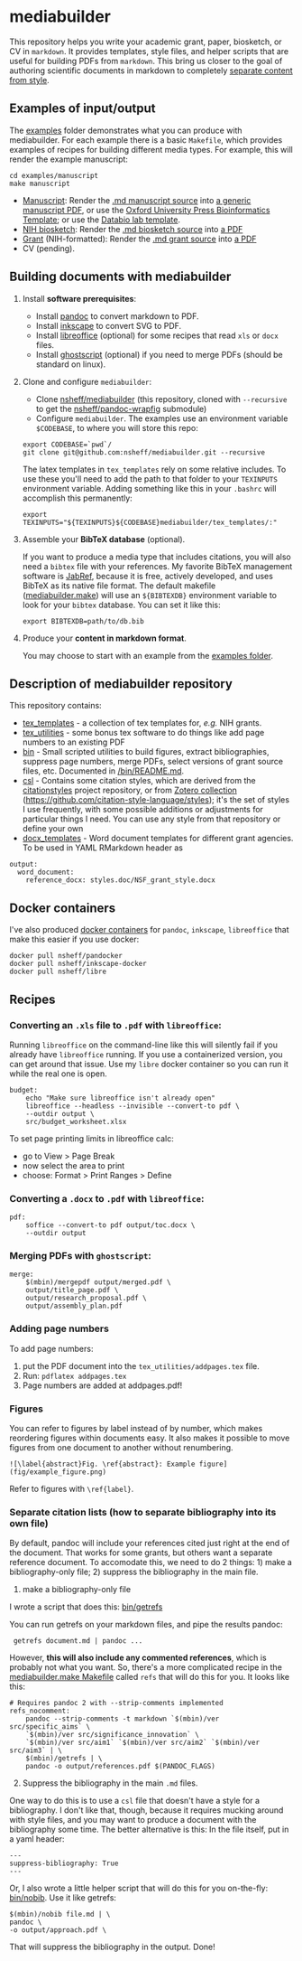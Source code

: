 # mediabuilder

This repository helps you write your academic grant, paper, biosketch, or CV in
`markdown`. It provides templates, style files, and helper scripts that
are useful for building PDFs from `markdown`. This
 bring us closer to the goal of authoring scientific documents in
markdown to completely [separate content from
style](http://databio.org/posts/markdown_style.html).

## Examples of input/output

The [examples](/examples) folder demonstrates what you can produce with mediabuilder. For each example there is a basic `Makefile`, which provides examples of recipes for building different media types. For example, this will render the example manuscript:

```
cd examples/manuscript
make manuscript
```

* [Manuscript](/examples/manuscript): Render the [.md manuscript source](examples/manuscript/src/manuscript.md) into [a generic manuscript PDF](examples/manuscript/output/manuscript.pdf), or use the [Oxford University Press Bioinformatics Template](examples/manuscript/output/manuscript_bioinformatics.pdf); or use the [Databio lab template](examples/manuscript/output/manuscript_twocol.pdf).
* [NIH biosketch](/examples/biosketch_simple): Render the [.md biosketch source](examples/biosketch_simple/src/nih_biosketch.md) into [a PDF](examples/biosketch_simple/output/nih_biosketch.pdf)
* [Grant](/examples/grant) (NIH-formatted):  Render the [.md grant source](examples/grant_simple/src/research_plan.md) into [a PDF](examples/grant_simple/output/research_plan.pdf)
* CV (pending).


## Building documents with mediabuilder

1. Install **software prerequisites**:

	* Install [pandoc](https://pandoc.org/) to convert markdown to PDF.
	* Install [inkscape](http://inkscape.org) to convert SVG to PDF.
	* Install [libreoffice](http:///www.libreoffice.org) (optional) for some recipes that read `xls` or `docx` files.
	* Install [ghostscript](http:///www.ghostscript.com) (optional) if you need to merge PDFs (should be standard on linux).

2. Clone and configure `mediabuilder`:
	* Clone [nsheff/mediabuilder](http://github.com/nsheff/mediabuilder) (this repository, cloned with `--recursive` to get the [nsheff/pandoc-wrapfig](http://github.com/nsheff/pandoc-wrapfig) submodule)
	* Configure `mediabuilder`. The examples use an environment variable `$CODEBASE`, to where you will store this repo:

	```
	export CODEBASE=`pwd`/
	git clone git@github.com:nsheff/mediabuilder.git --recursive
	```

	The latex templates in `tex_templates` rely on some relative includes. To use these you'll need to add the path to that folder to your `TEXINPUTS` environment variable. Adding something like this in your `.bashrc` will accomplish this permanently:

	```
	export TEXINPUTS="${TEXINPUTS}${CODEBASE}mediabuilder/tex_templates/:"
	```


3. Assemble your **BibTeX database** (optional).

	If you want to produce a media type that includes citations, you will also need a `bibtex` file with your references.  My favorite BibTeX management software is [JabRef](http://www.jabref.org), because it is free, actively developed, and uses BibTeX as its native file format. The default makefile ([mediabuilder.make](mediabuilder.make)) will use an `${BIBTEXDB}` environment variable to look for your `bibtex` database. You can set it like this:

	```
	export BIBTEXDB=path/to/db.bib
	```

4. Produce your **content in markdown format**. 

	You may choose to start with an example from the [examples folder](/examples).


## Description of mediabuilder repository

This repository contains:

* [tex_templates](/tex_templates) - a collection of tex templates for, *e.g.*
  NIH grants.
* [tex_utilities](/tex_utilities) - some bonus tex software to do things like
  add page numbers to an existing PDF
* [bin](/bin) - Small scripted utilities to build figures, extract
  bibliographies, suppress page numbers, merge PDFs, select versions of grant
  source files, etc. Documented in [/bin/README.md](/bin).
* [csl](/csl) - Contains some citation styles, which are derived from the
  [citationstyles](http://citationstyles.org/) project repository, or from [Zotero collection](https://www.zotero.org/styles)
  (https://github.com/citation-style-language/styles); it's the set of styles I
  use frequently, with some possible additions or adjustments for particular
  things I need. You can use any style from that repository or define your own
* [docx_templates](/docx_templates) - Word document templates for different grant agencies. To be used in YAML RMarkdown header as 

```
output:
  word_document:
    reference_docx: styles.doc/NSF_grant_style.docx
```


## Docker containers

I've also produced [docker containers](https://github.com/nsheff/docker) for `pandoc`, `inkscape`, `libreoffice` that make this easier if you use docker:

```
docker pull nsheff/pandocker
docker pull nsheff/inkscape-docker
docker pull nsheff/libre
```


## Recipes

### Converting an `.xls` file to `.pdf` with `libreoffice`:
Running `libreoffice` on the command-line like this will silently fail if you
already have `libreoffice` running. If you use a containerized version, you can
get around that issue. Use my `libre` docker container so you can run it while the real one is open.


```{Makefile}
budget:
	echo "Make sure libreoffice isn't already open"
	libreoffice --headless --invisible --convert-to pdf \
	--outdir output \
	src/budget_worksheet.xlsx
```

To set page printing limits in libreoffice calc:  
- go to View > Page Break
- now select the area to print
- choose: Format > Print Ranges > Define


### Converting a `.docx` to `.pdf` with  `libreoffice`:
```
pdf:
	soffice --convert-to pdf output/toc.docx \
	--outdir output
```



### Merging PDFs with `ghostscript`:

```
merge:
	$(mbin)/mergepdf output/merged.pdf \
	output/title_page.pdf \
	output/research_proposal.pdf \
	output/assembly_plan.pdf
```

### Adding page numbers

To add page numbers:

1. put the PDF document into the `tex_utilities/addpages.tex` file.
2. Run: `pdflatex addpages.tex`
3. Page numbers are added at addpages.pdf!



### Figures

You can refer to figures by label instead of by number, which makes reordering figures within documents easy.  It also makes it possible to move figures from one document to another without renumbering.
```
![\label{abstract}Fig. \ref{abstract}: Example figure](fig/example_figure.png) 
```

Refer to figures with `\ref{label}`.



### Separate citation lists (how to separate bibliography into its own file)

By default, pandoc will include your references cited just right at the end of
the document. That works for some grants, but others want a separate reference
document. To accomodate this, we need to do 2 things: 1) make a
bibliography-only file; 2) suppress the bibliography in the main file.


1. make a bibliography-only file

I wrote a script that does this: [bin/getrefs](bin/getrefs)

You can run getrefs on your markdown files, and pipe the results pandoc:

``` getrefs document.md | pandoc ...```

However, **this will also include any commented references**, which is probably
not what you want. So, there's a more complicated recipe in the
[mediabuilder.make Makefile](mediabuilder.make) called `refs` that will do this for you. It looks like this: 

```
# Requires pandoc 2 with --strip-comments implemented
refs_nocomment:
	pandoc --strip-comments -t markdown `$(mbin)/ver src/specific_aims` \
	`$(mbin)/ver src/significance_innovation` \
	`$(mbin)/ver src/aim1` `$(mbin)/ver src/aim2` `$(mbin)/ver src/aim3` | \
	$(mbin)/getrefs | \
	pandoc -o output/references.pdf $(PANDOC_FLAGS)
```

2. Suppress the bibliography in the main `.md` files. 

One way to do this is to use a `csl` file that doesn't have a style for a
bibliography. I don't like that, though, because it requires mucking around with
style files, and you may want to produce a document with the bibliography some
time. The better alternative is this: In the file itself, put in a yaml header:

```{yaml}
---
suppress-bibliography: True	
---
```

Or, I also wrote a little helper script that will do this for you on-the-fly:
[bin/nobib](bin/nobib). Use it like getrefs:
```
$(mbin)/nobib file.md | \
pandoc \
-o output/approach.pdf \
```

That will suppress the bibliography in the output. Done!

